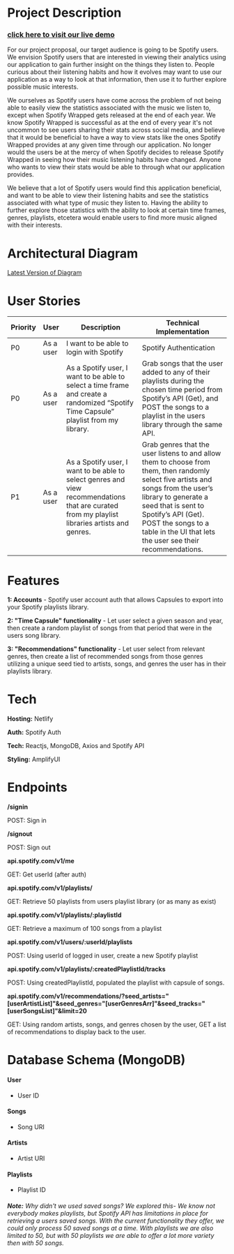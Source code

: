 # Project Description 
### [click here to visit our live demo](https://dancing-smakager-83c27b.netlify.app/)

For our project proposal, our target audience is going to be Spotify users. We envision Spotify users that are interested in viewing their analytics using our application to gain further insight on the things they listen to. People curious about their listening habits and how it evolves may want to use our application as a way to look at that information, then use it to further explore possible music interests. 

We ourselves as Spotify users have come across the problem of not being able to easily view the statistics associated with the music we listen to, except when Spotify Wrapped gets released at the end of each year. We know Spotify Wrapped is successful as at the end of every year it's not uncommon to see users sharing their stats across social media, and believe that it would be beneficial to have a way to view stats like the ones Spotify Wrapped provides at any given time through our application. No longer would the users be at the mercy of when Spotify decides to release Spotify Wrapped in seeing how their music listening habits have changed. Anyone who wants to view their stats would be able to through what our application provides.

We believe that a lot of Spotify users would find this application beneficial, and want to be able to view their listening habits and see the 
statistics associated with what type of music they listen to. Having the ability to further explore those statistics with the ability to look at certain time frames, genres, playlists, etcetera would enable users to find more music aligned with their interests.

# Architectural Diagram
[Latest Version of Diagram](https://drive.google.com/file/d/1w2agbpS1FLcfwB96QfJlsfnvM6AnF0ey/view)

# User Stories

|Priority|User|Description|Technical Implementation| 
|--------|----|-----------|------------------------|
|P0|As a user|I want to be able to login with Spotify|Spotify Authentication| 
|P0|As a user|As a Spotify user, I want to be able to select a time frame and create a randomized “Spotify Time Capsule” playlist from my library.|Grab songs that the user added to any of their playlists during the chosen time period from Spotify’s API (Get), and POST the songs to a playlist in the users library through the same API.
|P1|As a user|As a Spotify user, I want to be able to select genres and view recommendations that are curated from my playlist libraries artists and genres.|Grab genres that the user listens to and allow them to choose from them, then randomly select five artists and songs from the user’s library to generate a seed that is sent to Spotify’s API (Get). POST the songs to a table in the UI that lets the user see their recommendations.


# Features

**1: Accounts** - Spotify user account auth that allows Capsules to export into your Spotify playlists library.

**2: "Time Capsule" functionality** - Let user select a given season and year, then create a random playlist of songs from that period that were in the users song library.

**3: "Recommendations" functionality** - Let user select from relevant genres, then create a list of recommended songs from those genres utilizing a unique seed tied to artists, songs, and genres the user has in their playlists library.

# Tech

**Hosting:** Netlify

**Auth:** Spotify Auth 

**Tech:** Reactjs, MongoDB, Axios and Spotify API

**Styling:** AmplifyUI


# Endpoints

**/signin**

POST: Sign in

**/signout**

POST: Sign out


**api.spotify.com/v1/me**

GET: Get userId (after auth)


**api.spotify.com/v1/playlists/**

GET: Retrieve 50 playlists from users playlist library (or as many as exist) 


**api.spotify.com/v1/playlists/:playlistId**

GET: Retrieve a maximum of 100 songs from a playlist


**api.spotify.com/v1/users/:userId/playlists**

POST: Using userId of logged in user, create a new Spotify playlist


**api.spotify.com/v1/playlists/:createdPlaylistId/tracks**

POST: Using createdPlaylistId, populated the playlist with capsule of songs.

**api.spotify.com/v1/recommendations/?seed_artists="[userArtistList]"&seed_genres="[userGenresArr]"&seed_tracks="[userSongsList]"&limit=20**

GET: Using random artists, songs, and genres chosen by the user, GET a list of recommendations to display back to the user.

# Database Schema (MongoDB)

#### User
- User ID

#### Songs
- Song URI

#### Artists
- Artist URI

#### Playlists
- Playlist ID

###### **Note:** Why didn't we used saved songs? We explored this- We know not everybody makes playlists, but Spotify API has limitations in place for retrieving a users saved songs. With the current functionality they offer, we could only process 50 saved songs at a time. With playlists we are also limited to 50, but with 50 playlists we are able to offer a lot more variety then with 50 songs.

